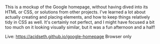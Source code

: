 This is a mockup of the Google homepage, without having dived into its HTML or CSS, or solutions from other projects. I've learned a lot about actually creating and placing elements, and how to keep things relatively tidy in CSS as well.
It's certainly not perfect, and I might have focused a bit too much on it looking visually similar, but it was a fun afternoon and a half!

Live: https://acidseth.github.io/google-homepage
Browser only
